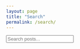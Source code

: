 ```yaml
---
layout: page
title: "Search"
permalink: /search/
---
```


<input type="text" id="search-input" placeholder="Search posts...">
<ul id="results"></ul>

<!-- Include the Simple-Jekyll-Search script (you can host it locally or via a CDN) -->
<script src="https://unpkg.com/simple-jekyll-search@latest/dest/simple-jekyll-search.min.js"></script>
<script>
  SimpleJekyllSearch({
    searchInput: document.getElementById('search-input'),
    resultsContainer: document.getElementById('results'),
    json: '/search.json'
  });
</script>